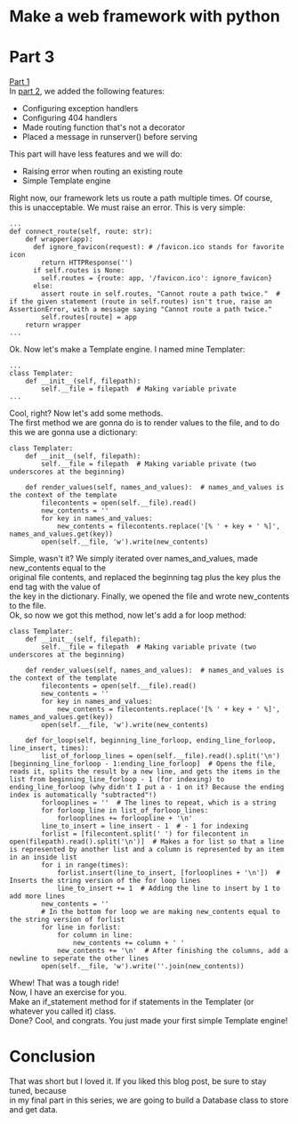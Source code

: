 # Make a web framework with python
# Part 3
[Part 1](https://zachyboy12.github.io/zachyboy12.gitub.io/blog-posts/make-a-web-framework-with-python-part-1)  
In [part 2](https://zachyboy12.github.io/zachyboy12.gitub.io/blog-posts/make-a-web-framework-with-python-part-2), we added the following features:  
- Configuring exception handlers
- Configuring 404 handlers
- Made routing function that's not a decorator
- Placed a message in runserver() before serving

This part will have less features and we will do:  
- Raising error when routing an existing route
- Simple Template engine

Right now, our framework lets us route a path multiple times. Of course,  
this is unacceptable. We must raise an error. This is very simple:  
```
...
def connect_route(self, route: str):
    def wrapper(app):
      def ignore_favicon(request): # /favicon.ico stands for favorite icon
        return HTTPResponse('')
      if self.routes is None:
        self.routes = {route: app, '/favicon.ico': ignore_favicon}
      else:
        assert route in self.routes, "Cannot route a path twice."  # if the given statement (route in self.routes) isn't true, raise an AssertionError, with a message saying "Cannot route a path twice."
        self.routes[route] = app
    return wrapper
...
```  
Ok. Now let's make a Template engine. I named mine Templater:  
```
...
class Templater:
    def __init__(self, filepath):
        self.__file = filepath  # Making variable private
...
```  
Cool, right? Now let's add some methods.  
The first method we are gonna do is to render values to the file, and to do this we are gonna use a dictionary:  
```
class Templater:
    def __init__(self, filepath):
        self.__file = filepath  # Making variable private (two underscores at the beginning)
        
    def render_values(self, names_and_values):  # names_and_values is the context of the template
        filecontents = open(self.__file).read()
        new_contents = ''
        for key in names_and_values:
            new_contents = filecontents.replace('[% ' + key + ' %]', names_and_values.get(key))
        open(self.__file, 'w').write(new_contents)
```  
Simple, wasn't it? We simply iterated over names_and_values, made new_contents equal to the  
original file contents, and replaced the beginning tag plus the key plus the end tag with the value of  
the key in the dictionary. Finally, we opened the file and wrote new_contents to the file.  
Ok, so now we got this method, now let's add a for loop method:  
```
class Templater:
    def __init__(self, filepath):
        self.__file = filepath  # Making variable private (two underscores at the beginning)
        
    def render_values(self, names_and_values):  # names_and_values is the context of the template
        filecontents = open(self.__file).read()
        new_contents = ''
        for key in names_and_values:
            new_contents = filecontents.replace('[% ' + key + ' %]', names_and_values.get(key))
        open(self.__file, 'w').write(new_contents)
        
    def for_loop(self, beginning_line_forloop, ending_line_forloop, line_insert, times):
        list_of_forloop_lines = open(self.__file).read().split('\n')[beginning_line_forloop - 1:ending_line_forloop]  # Opens the file, reads it, splits the result by a new line, and gets the items in the list from beginning_line_forloop - 1 (for indexing) to ending_line_forloop (why didn't I put a - 1 on it? Because the ending index is automatically "subtracted"!)
        forlooplines = ''  # The lines to repeat, which is a string
        for forloop_line in list_of_forloop_lines:
            forlooplines += forloopline + '\n'
        line_to_insert = line_insert - 1  # - 1 for indexing
        forlist = [filecontent.split(' ') for filecontent in open(filepath).read().split('\n')]  # Makes a for list so that a line is represented by another list and a column is represented by an item in an inside list
        for i in range(times):
            forlist.insert(line_to_insert, [forlooplines + '\n'])  # Inserts the string version of the for loop lines
            line_to_insert += 1  # Adding the line to insert by 1 to add more lines
        new_contents = ''
        # In the bottom for loop we are making new_contents equal to the string version of forlist
        for line in forlist:
            for column in line:
                new_contents += column + ' '
            new_contents += '\n'  # After finishing the columns, add a newline to seperate the other lines
        open(self.__file, 'w').write(''.join(new_contents))
```  
Whew! That was a tough ride!  
Now, I have an exercise for you.  
Make an if_statement method for if statements in the Templater (or whatever you called it) class.  
Done? Cool, and congrats. You just made your first simple Template engine!  
# Conclusion
That was short but I loved it. If you liked this blog post, be sure to stay tuned, because  
in my final part in this series, we are going to build a Database class to store and get data.  
